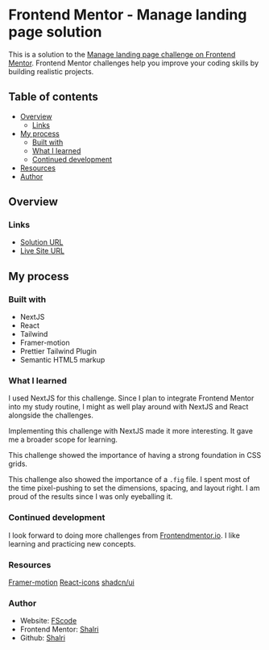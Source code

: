 # Frontend Mentor - Manage landing page solution

This is a solution to the
[Manage landing page challenge on Frontend Mentor](https://www.frontendmentor.io/challenges/manage-landing-page-SLXqC6P5).
Frontend Mentor challenges help you improve your coding skills by building
realistic projects.

## Table of contents

- [Overview](#overview)
  - [Links](#links)
- [My process](#my-process)
  - [Built with](#built-with)
  - [What I learned](#what-i-learned)
  - [Continued development](#continued-development)
- [Resources](#resources)
- [Author](#author)

## Overview

### Links

- [Solution
  URL](https://github.com/shalri/fm-manage-landing-page)
- [Live Site URL](https://fm-manage-landing-page-fscode.vercel.app/)

## My process

### Built with

- NextJS
- React
- Tailwind
- Framer-motion
- Prettier Tailwind Plugin
- Semantic HTML5 markup

### What I learned

I used NextJS for this challenge. Since I plan to integrate Frontend Mentor
into my study routine, I might as well play around with NextJS and React
alongside the challenges.

Implementing this challenge with NextJS made it more interesting. It gave me
a broader scope for learning.

This challenge showed the importance of having a strong foundation in CSS grids.

This challenge also showed the importance of a `.fig` file. I spent most of
the time pixel-pushing to set the dimensions, spacing, and layout right.
I am proud of the results since I was only eyeballing it.

### Continued development

I look forward to doing more challenges from [Frontendmentor.io](https://www.frontendmentor.io).
I like learning and practicing new concepts.

### Resources

[Framer-motion](https://www.framer.com/motion/)
[React-icons](https://react-icons.github.io/react-icons/)
[shadcn/ui](https://ui.shadcn.com/)

### Author

- Website: [FScode](https://shalri.github.io/fscode/)
- Frontend Mentor: [Shalri](https://www.frontendmentor.io/profile/shalri)
- Github: [Shalri](https://github.com/shalri)

